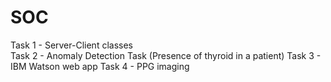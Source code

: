 # SOC
Task 1 - Server-Client classes  
Task 2 - Anomaly Detection Task (Presence of thyroid in a patient)
Task 3 - IBM Watson web app
Task 4 - PPG imaging
